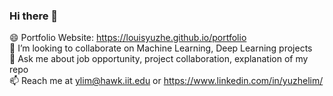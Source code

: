 ### Hi there 👋

😄 Portfolio Website: https://louisyuzhe.github.io/portfolio  
👯 I’m looking to collaborate on Machine Learning, Deep Learning projects  
💬 Ask me about job opportunity, project collaboration, explanation of my repo  
📫 Reach me at ylim@hawk.iit.edu or https://www.linkedin.com/in/yuzhelim/
<!--
**louisyuzhe/louisyuzhe** is a ✨ _special_ ✨ repository because its `README.md` (this file) appears on your GitHub profile.

Here are some ideas to get you started:

- 🔭 I’m currently working on ...
- 🌱 I’m currently learning ...
- 👯 I’m looking to collaborate on ...
- 🤔 I’m looking for help with ...
- 💬 Ask me about ...
- 📫 How to reach me: ...
- 😄 Pronouns: ...
- ⚡ Fun fact: ...
-->
